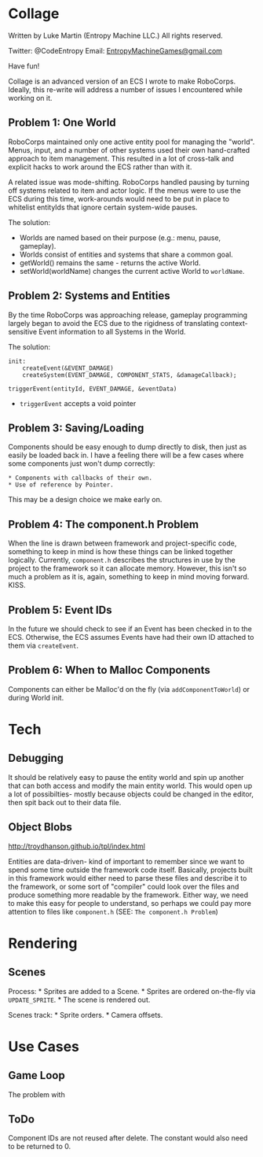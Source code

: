 Collage
=======

Written by Luke Martin (Entropy Machine LLC.)
All rights reserved.

Twitter: @CodeEntropy
Email: EntropyMachineGames@gmail.com

Have fun!

Collage is an advanced version of an ECS I wrote to make RoboCorps.
Ideally, this re-write will address a number of issues I encountered while working on it.

Problem 1: One World
--------------------

RoboCorps maintained only one active entity pool for managing the "world". Menus, input, and
a number of other systems used their own hand-crafted approach to item management. This
resulted in a lot of cross-talk and explicit hacks to work around the ECS rather than with it.

A related issue was mode-shifting. RoboCorps handled pausing by turning off systems related to
item and actor logic. If the menus were to use the ECS during this time, work-arounds would need
to be put in place to whitelist entityIds that ignore certain system-wide pauses.

The solution:

* Worlds are named based on their purpose (e.g.: menu, pause, gameplay).
* Worlds consist of entities and systems that share a common goal.
* getWorld() remains the same - returns the active World.
* setWorld(worldName) changes the current active World to `worldName`.

Problem 2: Systems and Entities
-------------------------------

By the time RoboCorps was approaching release, gameplay programming largely began to avoid the
ECS due to the rigidness of translating context-sensitive Event information to all Systems in the World.


The solution:

	init:
		createEvent(&EVENT_DAMAGE)
		createSystem(EVENT_DAMAGE, COMPONENT_STATS, &damageCallback);
	
	triggerEvent(entityId, EVENT_DAMAGE, &eventData)

* `triggerEvent` accepts a void pointer 

Problem 3: Saving/Loading
-------------------------

Components should be easy enough to dump directly to disk, then just as easily be loaded back in.
I have a feeling there will be a few cases where some components just won't dump correctly:

	* Components with callbacks of their own.
	* Use of reference by Pointer.

This may be a design choice we make early on.

Problem 4: The component.h Problem
----------------------------------

When the line is drawn between framework and project-specific code, something to keep in mind is
how these things can be linked together logically. Currently, `component.h` describes the structures
in use by the project to the framework so it can allocate memory. However, this isn't so much a
problem as it is, again, something to keep in mind moving forward. KISS.

Problem 5: Event IDs
--------------------

In the future we should check to see if an Event has been checked in to the ECS. Otherwise, the ECS
assumes Events have had their own ID attached to them via `createEvent`.

Problem 6: When to Malloc Components
------------------------------------

Components can either be Malloc'd on the fly (via `addComponentToWorld`) or during World init.

Tech
====

Debugging
---------

It should be relatively easy to pause the entity world and spin up another that can both access
and modify the main entity world. This would open up a lot of possibilties- mostly because objects
could be changed in the editor, then spit back out to their data file.

Object Blobs
------------

http://troydhanson.github.io/tpl/index.html

Entities are data-driven- kind of important to remember since we want to spend some time outside
the framework code itself. Basically, projects built in this framework would either need to parse these
files and describe it to the framework, or some sort of "compiler" could look over the files and produce
something more readable by the framework. Either way, we need to make this easy for people to understand,
so perhaps we could pay more attention to files like `component.h` (SEE: `The component.h Problem`)

Rendering
=========

Scenes
------

Process:
	* Sprites are added to a Scene.
	* Sprites are ordered on-the-fly via `UPDATE_SPRITE`.
	* The scene is rendered out.

Scenes track:
	* Sprite orders.
	* Camera offsets.


Use Cases 
=========

Game Loop
---------

The problem with 



ToDo
----

Component IDs are not reused after delete.
	The constant would also need to be returned to 0.
